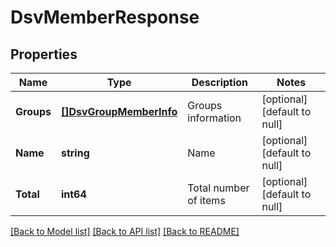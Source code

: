 # DsvMemberResponse

## Properties
Name | Type | Description | Notes
------------ | ------------- | ------------- | -------------
**Groups** | [**[]DsvGroupMemberInfo**](GroupMemberInfo.md) | Groups information | [optional] [default to null]
**Name** | **string** | Name | [optional] [default to null]
**Total** | **int64** | Total number of items | [optional] [default to null]

[[Back to Model list]](../README.md#documentation-for-models) [[Back to API list]](../README.md#documentation-for-api-endpoints) [[Back to README]](../README.md)



